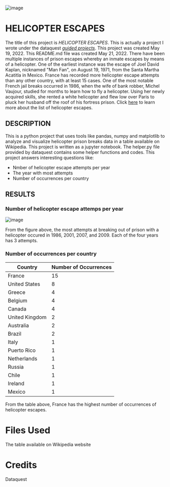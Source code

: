 ![image](https://user-images.githubusercontent.com/103776681/169764623-c3abf4bc-aad9-4299-8851-8b470b83ed13.png)
# HELICOPTER ESCAPES 


The title of this project is _HELICOPTER ESCAPES_. This is actually a project I wrote under the dataquest [_guided projects_](https://app.dataquest.io/m/610/guided-project%3A-prison-break/5/get-the-data). This project was created May 19, 2022. This README.md file was created May 21, 2022. There have been multiple instances of prison escapes whereby an inmate escapes by means of a helicopter. One of the earliest instance was the escape of Joel David Kaplan, nicknamed "Man Fan", on August 19, 1971, from the Santa Martha Acatitla in Mexico. France has recorded more helicopter escape attempts than any other country, with at least 15 cases. One of the most notable French jail breaks occurred in 1986, when the wife of bank robber, Michel Vaujour, studied for months to learn how to fly a helicopter. Using her newly acquired skills, she rented a white helicopter and flew low over Paris to pluck her husband off the roof of his fortress prison. Click [here](https://en.m.wikipedia.org/wiki/List_of_helicopter_prison_escapes) to learn more about the list of helicopter escapes.



## DESCRIPTION 



This is a python project that uses tools like pandas, numpy and matplotlib to analyze and visualize helicopter prison breaks data in a table available on Wikipedia. This project is written as a jupyter notebook. The helper.py file provided by dataquest contains some helper functions and codes. This project answers interesting questions like:
- Nmber of helicopter escape attempts per year 
- The year with most attempts
- Number of occurrences per country 


## RESULTS 


### Number of helicopter escape attemps per year
![image](https://user-images.githubusercontent.com/103776681/169783700-27d692b7-2c23-4479-af60-ba6114a34fb2.png)

From the figure above, the most attempts at breaking out of prison with a helicopter occured in 1986, 2001, 2007, and 2009. Each of the four years has 3 attempts.

### Number of occurrences per country
Country |	Number of Occurrences 
-----|-----
France | 15
United States |	8
Greece |	4
Belgium |	4
Canada |	4
United Kingdom | 2
Australia |	2
Brazil |	2
Italy |	1
Puerto Rico |	1
Netherlands |	1
Russia |	1
Chile |	1
Ireland |	1
Mexico |	1

From the table above, France has the highest number of occurrences of helicopter escapes.

 



         

# Files Used 

The table available on Wikipedia website 

# Credits 

Dataquest 

